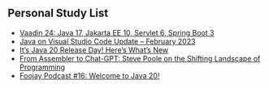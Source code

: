 ## Personal Study List
<!-- BLOG-POST-LIST:START -->
- [Vaadin 24: Java 17, Jakarta EE 10, Servlet 6, Spring Boot 3](https://foojay.io/today/vaadin-24-java-17-jakarta-ee-10-servlet-6-spring-boot-3/)
- [Java on Visual Studio Code Update – February 2023](https://foojay.io/today/java-on-visual-studio-code-update-february-2023/)
- [It’s Java 20 Release Day! Here’s What’s New](https://foojay.io/today/its-java-20-release-day-heres-whats-new/)
- [From Assembler to Chat-GPT: Steve Poole on the Shifting Landscape of Programming](https://foojay.io/today/from-assembler-to-chat-gpt-steve-poole-on-the-shifting-landscape-of-programming/)
- [Foojay Podcast #16: Welcome to Java 20!](https://foojay.io/today/foojay-podcast-16/)
<!-- BLOG-POST-LIST:END -->  
